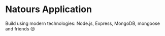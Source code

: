# Natours Application

Build using modern technologies: Node.js, Express, MongoDB, mongoose and friends 😍
